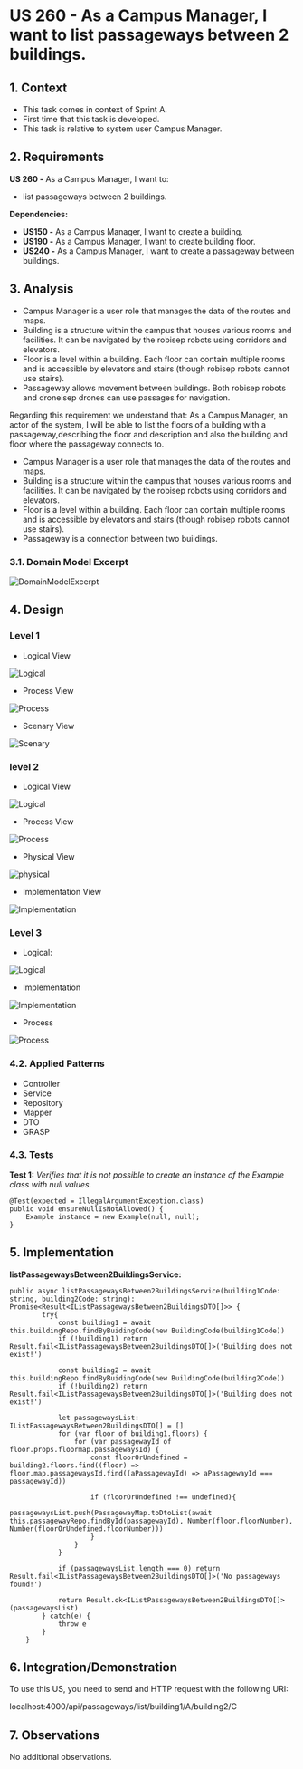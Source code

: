 # US 260 - As a Campus Manager, I want to list passageways between 2 buildings.


## 1. Context

* This task comes in context of Sprint A.
* First time that this task is developed.
* This task is relative to system user Campus Manager.

## 2. Requirements

**US 260 -** As a Campus Manager, I want to:

* list passageways between 2 buildings.

**Dependencies:**
- **US150 -** As a Campus Manager, I want to create a building.
- **US190 -** As a Campus Manager, I want to create building floor.
- **US240 -** As a Campus Manager, I want to create a passageway between buildings.

## 3. Analysis
* Campus Manager is a user role that manages the data of the routes and maps.
* Building is a structure within the campus that houses various rooms and facilities. It can be navigated by the robisep robots using corridors and elevators.
* Floor is a level within a building. Each floor can contain multiple rooms and is accessible by elevators and stairs (though robisep robots cannot use stairs).
* Passageway allows movement between buildings. Both robisep robots and droneisep drones can use passages for navigation.

Regarding this requirement we understand that: As a Campus Manager, an actor of the system, I will be able to list the floors of a building with a passageway,describing the floor and description
and also the building and floor where the passageway connects to.
* Campus Manager is a user role that manages the data of the routes and maps.
* Building is a structure within the campus that houses various rooms and facilities. It can be navigated by the robisep robots using corridors and elevators.
* Floor is a level within a building. Each floor can contain multiple rooms and is accessible by elevators and stairs (though robisep robots cannot use stairs).
* Passageway is a connection between two buildings.

### 3.1. Domain Model Excerpt

![DomainModelExcerpt](./Diagrams/DomainModelExcerpt.svg)

## 4. Design
### Level 1

* Logical View

![Logical](./Diagrams/Level1/LogicalViewLevel1.svg)

* Process View

![Process](./Diagrams/Level1/ProcessViewLevel1.svg)

* Scenary View

![Scenary](./Diagrams/Level1/ScenaryViewLevel1.svg)

### level 2

* Logical View

![Logical](./Diagrams/Level2/LogicalViewLevel2.svg)

* Process View

![Process](./Diagrams/Level2/ProcessViewLevel2.svg)

* Physical View

![physical](./Diagrams/Level2/PhysicalViewLevel2.svg)

* Implementation View

![Implementation](./Diagrams/Level2/ImplementationViewLevel2.svg)

### Level 3

* Logical:

![Logical](./Diagrams/Level3/logicalViewMasterDataBuilding.svg)

* Implementation

![Implementation](./Diagrams/Level3/ImplementationViewLevel3.svg)

* Process

![Process](./Diagrams/Level3/ProcessViewLevel3.svg)

### 4.2. Applied Patterns
* Controller
* Service
* Repository
* Mapper
* DTO
* GRASP

### 4.3. Tests

**Test 1:** *Verifies that it is not possible to create an instance of the Example class with null values.*

```
@Test(expected = IllegalArgumentException.class)
public void ensureNullIsNotAllowed() {
	Example instance = new Example(null, null);
}
````

## 5. Implementation

**listPassagewaysBetween2BuildingsService:**

```
public async listPassagewaysBetween2BuildingsService(building1Code: string, building2Code: string): Promise<Result<IListPassagewaysBetween2BuildingsDTO[]>> {
        try{
            const building1 = await this.buildingRepo.findByBuidingCode(new BuildingCode(building1Code))
            if (!building1) return Result.fail<IListPassagewaysBetween2BuildingsDTO[]>('Building does not exist!')
            
            const building2 = await this.buildingRepo.findByBuidingCode(new BuildingCode(building2Code))
            if (!building2) return Result.fail<IListPassagewaysBetween2BuildingsDTO[]>('Building does not exist!')
            
            let passagewaysList: IListPassagewaysBetween2BuildingsDTO[] = []
            for (var floor of building1.floors) {
                for (var passagewayId of floor.props.floormap.passagewaysId) {
                    const floorOrUndefined = building2.floors.find((floor) => floor.map.passagewaysId.find((aPassagewayId) => aPassagewayId === passagewayId))
                    
                    if (floorOrUndefined !== undefined){
                        passagewaysList.push(PassagewayMap.toDtoList(await this.passagewayRepo.findById(passagewayId), Number(floor.floorNumber), Number(floorOrUndefined.floorNumber)))
                    } 
                }
            }

            if (passagewaysList.length === 0) return Result.fail<IListPassagewaysBetween2BuildingsDTO[]>('No passageways found!')
            
            return Result.ok<IListPassagewaysBetween2BuildingsDTO[]>(passagewaysList)
        } catch(e) {
            throw e
        }
    }
````

## 6. Integration/Demonstration

To use this US, you need to send and HTTP request with the following URI:

localhost:4000/api/passageways/list/building1/A/building2/C

## 7. Observations

No additional observations.